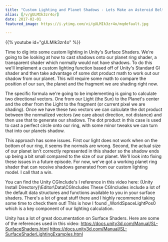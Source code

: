 ```yaml
---
title: "Custom Lighting and Planet Shadows - Lets Make an Asteroid Belt- Part 3"
alias: [/v/gULMIk3zr4o/]
date: 2017-02-01
featured_image: https://i.ytimg.com/vi/gULMIk3zr4o/mqdefault.jpg

---
```


{{% youtube id="gULMIk3zr4o" %}}

Time to dig into some custom lighting in Unity's Surface Shaders. We're going to be looking at how to cast shadows onto our planet ring shader, a transparent shader which normally would not have shadows. To do this we'll implement a custom lighting function based off of Unity's Standard GI shader and then take advantage of some dot product math to work out our shadow from our planet. This will require some math to compare the position of our sun, the planet and the fragment we are shading right now.

The specific formula we're going to be implementing is going to calculate two directional vectors. One from our Light (the Sun) to the Planet's center and the other from the Light to the fragment (or current pixel we are shading). Once we have these two vectors we can calculate the dot product between the normalized vectors (we care about direction, not distance) and then use that to generate our shadows. The dot product in this case is used to cast a perfect circle onto our ring, with some minor tweaks we can turn that into our planets shadow.

This approach has some issues. First our light does not work when on the bottom of our ring, it seems the normals are wrong. Second, the actual size of our planet isn't correctly represented in this shader so the shadow ends up being a bit small compared to the size of our planet. We'll look into fixing these issues in a future episode. For now, we've got a working planet ring shader that can receive shadows generated from our custom lighting model. I call that a win.

You can find the Unity CGInclude's I reference in this video here:
{Unity Install Directory}\Editor\Data\CGIncludes
These CGIncludes include a lot of the default data structures and functions available to you in your surface shaders. There's a lot of great stuff there and I highly recommend taking some time to check them out! This is how I found _WorldSpaceLightPos0 which is a key component of our lighting calculation.

Unity has a lot of great documentation on Surface Shaders. Here are some of the references used in this video:
https://docs.unity3d.com/Manual/SL-SurfaceShaders.html
https://docs.unity3d.com/Manual/SL-SurfaceShaderLightingExamples.html